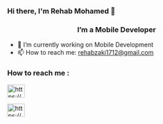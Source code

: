 ### Hi there, I'm Rehab Mohamed 👋
<h3 align="center">I’m a Mobile Developer</h3>


- 🔭 I’m currently working on Mobile Development
- 📫 How to reach me: rehabzaki1712@gmail.com

<h3 align="left">How to reach me :</h3>
<p align="left">
<a href="https://www.linkedin.com/in/rehab-zaki-23a4b1214" target="blank"><img align="center" src="https://raw.githubusercontent.com/rahuldkjain/github-profile-readme-generator/master/src/images/icons/Social/linked-in-alt.svg" alt="https://www.linkedin.com/in/rehab-zaki-23a4b1214" height="30" width="40" /></a>

<a href="https://www.facebook.com/rehabzaki.1712" target="blank"><img align="center" src="https://raw.githubusercontent.com/rahuldkjain/github-profile-readme-generator/master/src/images/icons/Social/facebook.svg" alt="https://www.facebook.com/rehabzaki.1712" height="30" width="40" /></a>
</p>
